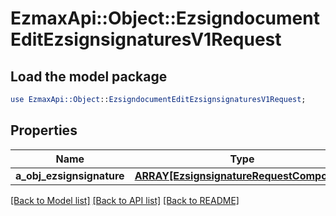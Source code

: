 # EzmaxApi::Object::EzsigndocumentEditEzsignsignaturesV1Request

## Load the model package
```perl
use EzmaxApi::Object::EzsigndocumentEditEzsignsignaturesV1Request;
```

## Properties
Name | Type | Description | Notes
------------ | ------------- | ------------- | -------------
**a_obj_ezsignsignature** | [**ARRAY[EzsignsignatureRequestCompound]**](EzsignsignatureRequestCompound.md) |  | 

[[Back to Model list]](../README.md#documentation-for-models) [[Back to API list]](../README.md#documentation-for-api-endpoints) [[Back to README]](../README.md)



